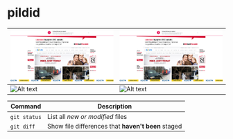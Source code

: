 # pildid


|![Preview](ekraan.png)|![Preview](ekraan.png)|
|-------|----|
|![Alt text](ekraan.jpg)| ![Alt text](ekraan.jpg)|


| Command | Description |
| --- | --- |
| `git status` | List all *new or modified* files |
| `git diff` | Show file differences that **haven't been** staged |
